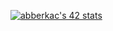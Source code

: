 <a href="https://github.com/oakoudad/badge42"><img src="https://badge.mediaplus.ma/binary/abberkac?1337Badge=off" alt="abberkac's 42 stats" /></a>

<!---
aberkach/aberkach is a ✨ special ✨ repository because its `README.md` (this file) appears on your GitHub profile.
You can click the Preview link to take a look at your changes.
--->
